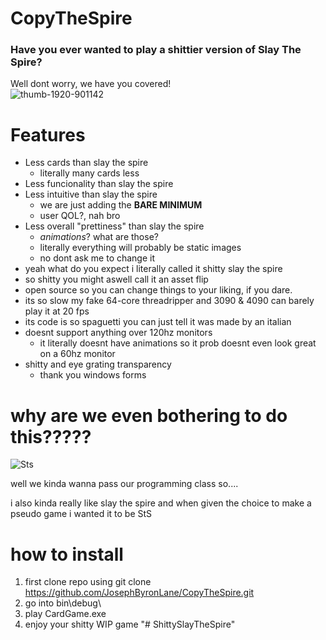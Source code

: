 # CopyTheSpire
### **Have you ever wanted to play a shittier version of Slay The Spire?** <br> 
Well dont worry, we have you covered! <br>
![thumb-1920-901142](https://user-images.githubusercontent.com/67816486/202880560-3283be37-a942-49e5-bd7a-07f27c0613d9.jpg)

# Features
- Less cards than slay the spire
  - literally many cards less
- Less funcionality than slay the spire
- Less intuitive than slay the spire
  - we are just adding the **BARE MINIMUM**
  - user QOL?, nah bro
- Less overall "prettiness" than slay the spire
  -  _animations_? what are those?
  -  literally everything will probably be static images
  -  no dont ask me to change it
- yeah what do you expect i literally called it shitty slay the spire
- so  shitty  you might aswell call it an asset flip
- open source so you can change things to your liking, if you dare.
- its so slow my fake 64-core threadripper and 3090 & 4090 can barely play it at 20 fps
- its code is so spaguetti you can just tell it was made by an italian  
- doesnt support anything over 120hz monitors
  - it literally doesnt have animations so it prob doesnt even look great on a 60hz monitor
- shitty and  eye grating transparency
  - thank you windows forms

# why are we even bothering to do this?????
![Sts](https://user-images.githubusercontent.com/67816486/202880727-61280c72-9f82-4a16-8919-cecbc3d2f221.gif)  

well we kinda wanna pass our programming class so....  
  
  i also kinda really like slay the spire and when given the choice to make a pseudo game i wanted it to be StS  
  
# how to install
1. first clone repo using git clone https://github.com/JosephByronLane/CopyTheSpire.git
2. go into bin\debug\
3. play CardGame.exe
4. enjoy your shitty WIP game
"# ShittySlayTheSpire" 
